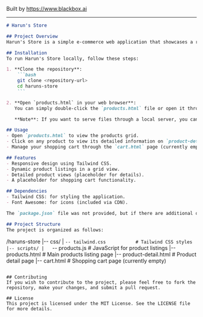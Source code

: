
Built by https://www.blackbox.ai

---

```markdown
# Harun's Store

## Project Overview
Harun's Store is a simple e-commerce web application that showcases a range of clothing products. Users can browse through the product listings, view detailed information about each product, and manage their shopping cart. The application is built using HTML, CSS (Tailwind), and vanilla JavaScript, providing a clean and responsive interface.

## Installation
To run Harun's Store locally, follow these steps:

1. **Clone the repository**:
    ```bash
    git clone <repository-url>
    cd haruns-store
    ```

2. **Open `products.html` in your web browser**:
   You can simply double-click the `products.html` file or open it through a web server for testing.

   **Note**: If you want to serve files through a local server, you can use tools like [Live Server](https://marketplace.visualstudio.com/items?itemName=ritwickdey.LiveServer) or `http-server` in Node.js.

## Usage
- Open `products.html` to view the products grid.
- Click on any product to view its detailed information on `product-detail.html`.
- Manage your shopping cart through the `cart.html` page (currently empty for further development).

## Features
- Responsive design using Tailwind CSS.
- Dynamic product listings in a grid view.
- Detailed product views (placeholder for details).
- A placeholder for shopping cart functionality.

## Dependencies
- Tailwind CSS: for styling the application.
- Font Awesome: for icons (included via CDN).

The `package.json` file was not provided, but if there are additional dependencies in the future, they should be listed here.

## Project Structure
The project is organized as follows:

```
/haruns-store
|-- css/
|   `-- tailwind.css           # Tailwind CSS styles
|-- scripts/
|   `-- products.js            # JavaScript for product listings
|-- products.html              # Main products listing page
|-- product-detail.html        # Product detail page
|-- cart.html                  # Shopping cart page (currently empty)
```

## Contributing
If you wish to contribute to the project, please feel free to fork the repository, make your changes, and submit a pull request.

## License
This project is licensed under the MIT License. See the LICENSE file for more details.
```